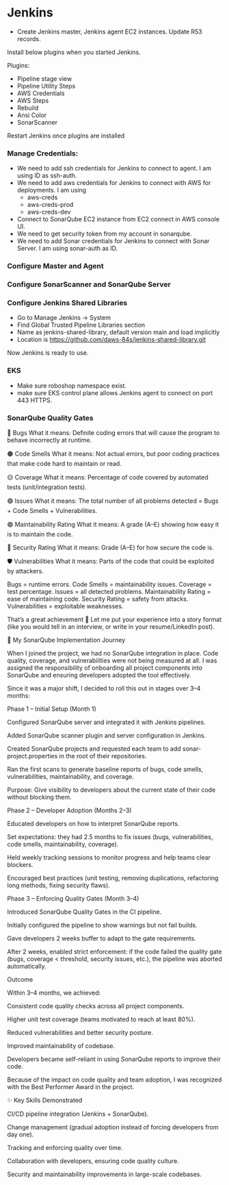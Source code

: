 # Jenkins

* Create Jenkins master, Jenkins agent EC2 instances. Update R53 records.

Install below plugins when you started Jenkins.

Plugins:
* Pipeline stage view
* Pipeline Utility Steps
* AWS Credentials
* AWS Steps
* Rebuild
* Ansi Color
* SonarScanner

Restart Jenkins once plugins are installed

### Manage Credentials:
* We need to add ssh credentials for Jenkins to connect to agent. I am using ID as ssh-auth.
* We need to add aws credentials for Jenkins to connect with AWS for deployments. I am using
    * aws-creds
    * aws-creds-prod
    * aws-creds-dev
* Connect to SonarQube EC2 instance from EC2 connect in AWS console UI.
* We need to get security token from my account in sonarqube.
* We need to add Sonar credentials for Jenkins to connect with Sonar Server. I am using sonar-auth as ID.


### Configure Master and Agent
### Configure SonarScanner and SonarQube Server

### Configure Jenkins Shared Libraries
* Go to Manage Jenkins -> System
* Find Global Trusted Pipeline Libraries section
* Name as jenkins-shared-library, default version main and load implicitly
* Location is https://github.com/daws-84s/jenkins-shared-library.git

Now Jenkins is ready to use.

### EKS
* Make sure roboshop namespace exist.
* make sure EKS control plane allows Jenkins agent to connect on port 443 HTTPS.

### SonarQube Quality Gates

🔴 Bugs
What it means:
Definite coding errors that will cause the program to behave incorrectly at runtime.

🟠 Code Smells
What it means:
Not actual errors, but poor coding practices that make code hard to maintain or read.

🟡 Coverage
What it means:
Percentage of code covered by automated tests (unit/integration tests).

🟣 Issues
What it means:
The total number of all problems detected = Bugs + Code Smells + Vulnerabilities.

🟢 Maintainability Rating
What it means:
A grade (A–E) showing how easy it is to maintain the code.

🔐 Security Rating
What it means:
Grade (A–E) for how secure the code is.

🛡️ Vulnerabilities
What it means:
Parts of the code that could be exploited by attackers.

Bugs = runtime errors.
Code Smells = maintainability issues.
Coverage = test percentage.
Issues = all detected problems.
Maintainability Rating = ease of maintaining code.
Security Rating = safety from attacks.
Vulnerabilities = exploitable weaknesses.


That’s a great achievement 👏 Let me put your experience into a story format (like you would tell in an interview, or write in your resume/LinkedIn post).

🚀 My SonarQube Implementation Journey

When I joined the project, we had no SonarQube integration in place. Code quality, coverage, and vulnerabilities were not being measured at all. I was assigned the responsibility of onboarding all project components into SonarQube and ensuring developers adopted the tool effectively.

Since it was a major shift, I decided to roll this out in stages over 3–4 months:

Phase 1 – Initial Setup (Month 1)

Configured SonarQube server and integrated it with Jenkins pipelines.

Added SonarQube scanner plugin and server configuration in Jenkins.

Created SonarQube projects and requested each team to add sonar-project.properties in the root of their repositories.

Ran the first scans to generate baseline reports of bugs, code smells, vulnerabilities, maintainability, and coverage.

Purpose: Give visibility to developers about the current state of their code without blocking them.

Phase 2 – Developer Adoption (Months 2–3)

Educated developers on how to interpret SonarQube reports.

Set expectations: they had 2.5 months to fix issues (bugs, vulnerabilities, code smells, maintainability, coverage).

Held weekly tracking sessions to monitor progress and help teams clear blockers.

Encouraged best practices (unit testing, removing duplications, refactoring long methods, fixing security flaws).

Phase 3 – Enforcing Quality Gates (Month 3–4)

Introduced SonarQube Quality Gates in the CI pipeline.

Initially configured the pipeline to show warnings but not fail builds.

Gave developers 2 weeks buffer to adapt to the gate requirements.

After 2 weeks, enabled strict enforcement: if the code failed the quality gate (bugs, coverage < threshold, security issues, etc.), the pipeline was aborted automatically.

Outcome

Within 3–4 months, we achieved:

Consistent code quality checks across all project components.

Higher unit test coverage (teams motivated to reach at least 80%).

Reduced vulnerabilities and better security posture.

Improved maintainability of codebase.

Developers became self-reliant in using SonarQube reports to improve their code.

Because of the impact on code quality and team adoption, I was recognized with the Best Performer Award in the project.

✨ Key Skills Demonstrated

CI/CD pipeline integration (Jenkins + SonarQube).

Change management (gradual adoption instead of forcing developers from day one).

Tracking and enforcing quality over time.

Collaboration with developers, ensuring code quality culture.

Security and maintainability improvements in large-scale codebases.
